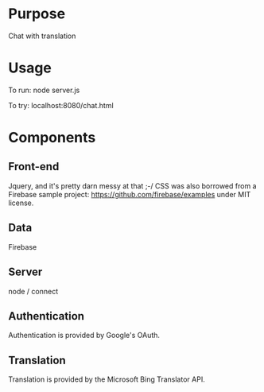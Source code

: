 # Purpose
Chat with translation
# Usage 

To run: node server.js

To try: localhost:8080/chat.html

# Components

## 

## Front-end
Jquery, and it's pretty darn messy at that ;-/ 
CSS was also borrowed from a Firebase sample project: https://github.com/firebase/examples under MIT license.

## Data 
Firebase

## Server
node / connect

## Authentication
Authentication is provided by Google's OAuth.

## Translation
Translation is provided by the Microsoft Bing Translator API.  
